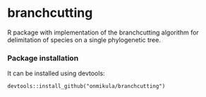 # branchcutting
R package with implementation of the branchcutting algorithm for delimitation of species on a single phylogenetic tree.

### **Package installation**
It can be installed using devtools:

```
devtools::install_github("onmikula/branchcutting")
```
